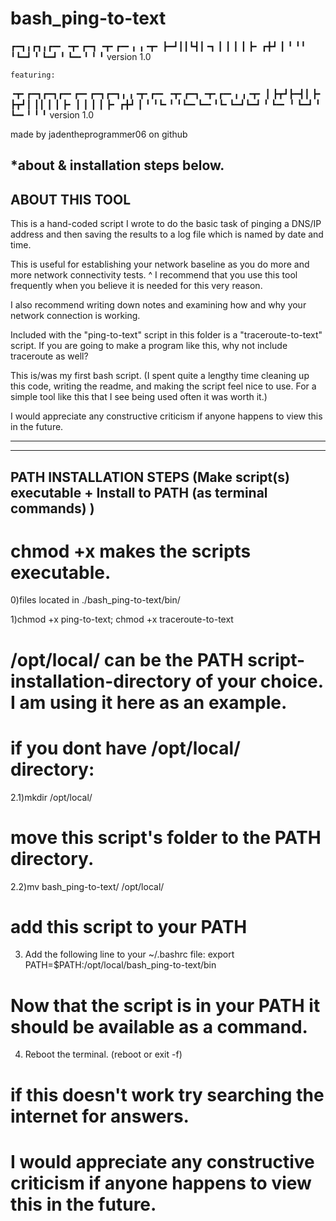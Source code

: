 # bash_ping-to-text
┏━┓╻┏┓╻┏━╸   ╺┳╸┏━┓   ╺┳╸┏━╸╻ ╻╺┳╸
┣━┛┃┃┗┫┃╺┓    ┃ ┃ ┃    ┃ ┣╸ ┏╋┛ ┃ 
╹  ╹╹ ╹┗━┛    ╹ ┗━┛    ╹ ┗━╸╹ ╹ ╹ 
	version 1.0

	featuring:

╺┳╸┏━┓┏━┓┏━╸┏━╸┏━┓┏━┓╻ ╻╺┳╸┏━╸   ╺┳╸┏━┓   ╺┳╸┏━╸╻ ╻╺┳╸
 ┃ ┣┳┛┣━┫┃  ┣╸ ┣┳┛┃ ┃┃ ┃ ┃ ┣╸     ┃ ┃ ┃    ┃ ┣╸ ┏╋┛ ┃
 ╹ ╹┗╸╹ ╹┗━╸┗━╸╹┗╸┗━┛┗━┛ ╹ ┗━╸    ╹ ┗━┛    ╹ ┗━╸╹ ╹ ╹
	version 1.0

made by jadentheprogrammer06 on github

*about & installation steps below.
---------------------------------------------------
ABOUT THIS TOOL
---------------------------------------------------
This is a hand-coded script I wrote to do the basic task of
pinging a DNS/IP address and then saving the results to
a log file which is named by date and time.

This is useful for establishing your network baseline as you do more and more network connectivity tests.
^ I recommend that you use this tool frequently when you believe it is needed for this very reason.

I also recommend writing down notes and examining how and why your network connection is working.

Included with the "ping-to-text" script in this folder is a "traceroute-to-text" script.
If you are going to make a program like this, why not include traceroute as well?

This is/was my first bash script. (I spent quite a lengthy time cleaning up this code, writing the readme, and making the script
feel nice to use. For a simple tool like this that I see being used often it was worth it.)

I would appreciate any constructive criticism if anyone happens to view this in the future.

---------------------------------------------------

----------------------------------------------------
PATH INSTALLATION STEPS (Make script(s) executable + Install to PATH (as terminal commands) )
----------------------------------------------------
# chmod +x makes the scripts executable.
0)files located in ./bash_ping-to-text/bin/
 
1)chmod +x ping-to-text; chmod +x traceroute-to-text

# /opt/local/ can be the PATH script-installation-directory of your choice. I am using it here as an example.


# if you dont have /opt/local/ directory:
2.1)mkdir /opt/local/


# move this script's folder to the PATH directory.
2.2)mv bash_ping-to-text/ /opt/local/


# add this script to your PATH
3) Add the following line to your ~/.bashrc file:
export PATH=$PATH:/opt/local/bash_ping-to-text/bin


# Now that the script is in your PATH it should be available as a command.
4) Reboot the terminal. (reboot or exit -f)

# if this doesn't work try searching the internet for answers.

# I would appreciate any constructive criticism if anyone happens to view this in the future.
